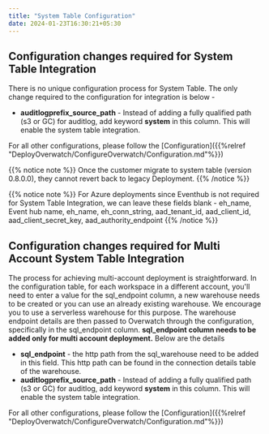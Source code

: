 ```yaml
---
title: "System Table Configuration"
date: 2024-01-23T16:30:21+05:30
---
```


## Configuration changes required for System Table Integration

There is no unique configuration process for System Table. The only change required to the configuration for integration
is below - 

* **auditlogprefix_source_path** - Instead of adding a fully qualified path (s3 or GC) for auditlog, 
add keyword **system** in this column. This will enable the system table integration.

For all other configurations, please follow the [Configuration]({{%relref "DeployOverwatch/ConfigureOverwatch/Configuration.md"%}})

{{% notice note %}}
Once the customer migrate to system table (version 0.8.0.0), they cannot revert back to legacy Deployment.
{{% /notice %}}


{{% notice note %}}
For Azure deployments since Eventhub is not required for System Table Integration, we can leave these 
fields blank - eh_name, Event hub name, eh_name, eh_conn_string, aad_tenant_id, aad_client_id, aad_client_secret_key, 
aad_authority_endpoint
{{% /notice %}}

## Configuration changes required for Multi Account System Table Integration
The process for achieving multi-account deployment is straightforward. In the configuration table, for each workspace 
in a different account, you'll need to enter a value for the sql_endpoint column, a new warehouse needs to be created 
or you can use an already existing warehouse. We encourage you to use a serverless warehouse for this purpose. 
The warehouse endpoint details are then passed to Overwatch through the configuration, specifically in the sql_endpoint 
column. **sql_endpoint column needs to be added only for multi account deployment.** 
Below are the details

* **sql_endpoint** - the http path from the sql_warehouse need to be added in this field. This http path can be found 
in the connection details table of the warehouse.
* **auditlogprefix_source_path** - Instead of adding a fully qualified path (s3 or GC) for auditlog,
add keyword **system** in this column. This will enable the system table integration.

For all other configurations, please follow the
[Configuration]({{%relref "DeployOverwatch/ConfigureOverwatch/Configuration.md"%}})